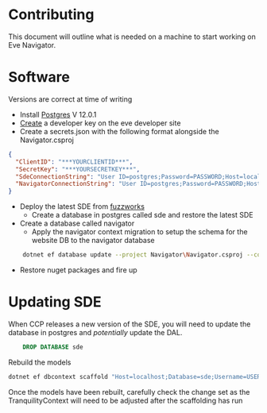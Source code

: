 # Contributing

This document will outline what is needed on a machine to start working on Eve Navigator.

# Software

Versions are correct at time of writing

* Install [Postgres](https://www.postgresql.org/download/) V 12.0.1
* [Create](https://developers.eveonline.com/applications/create) a developer key on the eve developer site
* Create a secrets.json with the following format alongside the Navigator.csproj

```json
{
  "ClientID": "***YOURCLIENTID***",
  "SecretKey": "***YOURSECRETKEY***",
  "SdeConnectionString": "User ID=postgres;Password=PASSWORD;Host=localhost;Port=5432;Database=sde;Pooling=true;",
  "NavigatorConnectionString": "User ID=postgres;Password=PASSWORD;Host=localhost;Port=5432;Database=navigator;Pooling=true;"
}
```
* Deploy the latest SDE from [fuzzworks](https://www.fuzzwork.co.uk/dump/postgres-schema-latest.dmp.bz2)
    * Create a database in postgres called sde and restore the latest SDE
* Create a database called navigator
    * Apply the navigator context migration to setup the schema for the website DB to the navigator database
```bash
    dotnet ef database update --project Navigator\Navigator.csproj --context NavigatorContext
```
* Restore nuget packages and fire up

# Updating SDE

When CCP releases a new version of the SDE, you will need to update the database in postgres and _potentially_ 
update the DAL.

```sql
	DROP DATABASE sde
```

Rebuild the models

```bash
dotnet ef dbcontext scaffold "Host=localhost;Database=sde;Username=USERNAME;Password=PASSWORD" Npgsql.EntityFrameworkCore.PostgreSQL -o SDE --project Navigator.DAL\Navigator.DAL.csproj --context-dir . -f -c TranquilityContext                    
```

Once the models have been rebuilt, carefully check the change set as the TranquilityContext will need to be adjusted after the scaffolding has run

